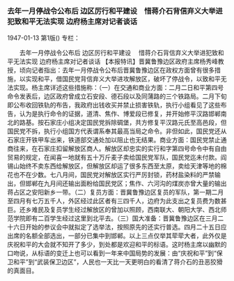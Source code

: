 ### 去年一月停战令公布后  边区厉行和平建设　惜蒋介石背信弃义大举进犯致和平无法实现  边府杨主席对记者谈话

1947-01-13
第1版()
专栏：

　　去年一月停战令公布后
    边区厉行和平建设
  　惜蒋介石背信弃义大举进犯致和平无法实现
    边府杨主席对记者谈话
    【本报特讯】晋冀鲁豫边区政府主席杨秀峰教授，顷向记者指出：去年一月停战令公布后晋冀鲁豫边区在政权方面曾有很多措施，以实现和平，借国民党背信弃义大举进攻解放区，破坏了停战令，以致和平无法实现。杨主席详述这些措施称：（一）在交通和商业方面：二月二日和平第四号命令发表后，边区政府曾成立石安段、德石段以及同蒲路的三个铁路局。二月下旬即公布收回铁轨的布告，我政府出钱收买并禁止损害铁轨，执行小组看见了这些布告，认为是执行命令的证据，道清、焦作、博爱段已修复，并开始修平汉路邯郸南北的路基。按石家庄小组决定国民党拆除碉堡，共方修复平汉路元氏至高邑段，但国民党不拆，执行小组国方代表谓系奉其最高当局之命令。非但如此，国民党还从石家庄开铁甲车出来，铁道部交通处加以阻止也无结果。商业方面：国民党禁止通商往来，在石家庄扣留解放区商人。解放区却忠实的实行和字第四号命令中有自由贸易的规定，在闻喜一地就有五十万斤麦子卖给国民党军队，国民党迄未付款。阎锡山始终不卖东西给解放区，但解放区却运了很多东西至太原，卖给天津等地的棉花也不在少数。七八月间，国民党对解放区实行严厉封锁，药材盐染料的严禁输出，但邯郸在九月间还输出面粉给国民党区；焦作、六河沟的煤炭亦曾大量的输出蒋占区之安阳新乡一带。（二）复员方面：晋冀鲁豫边区复员的军队，第一期二月至四月有七万五千人，外区经过此区者有三四千人，边府为此支出之复员费为数甚巨。还乡难民及复员学生经过解放区的曾加以照顾，西南联大、朝阳大学、西北师范学院即有二百学生经过这里到北平去。（三）国大准备：晋冀鲁豫边区在三月二十六日开始的参议会中就拟定了选举法，按照原先的还实行普选。四月二十五日应出席的名额全部选出，一部分已集中到邯郸。以上三点仅举其荦荦大者，此外仅是庆祝和平的大会就不知开了多少，到处都是欢迎和平的标语。这时杨主席以幽默的口吻说，从标语的变迁上也可以看到一年来中国局势的发展：由“庆祝和平”到“保卫和平”到“武装保卫边区”，人民也一天比一天更明白的看清了蒋介石的丑恶狡猾的真面目。
